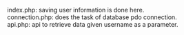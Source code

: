 index.php: saving user information is done here. 
<br>
connection.php: does the task of database pdo connection.
<br>
api.php: api to retrieve data given username as a parameter.